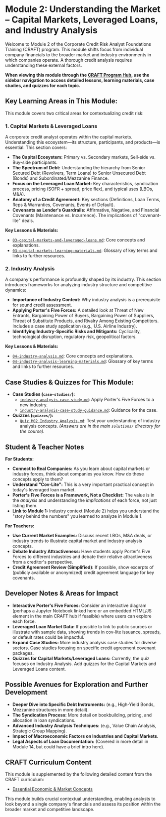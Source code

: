 # Module 2: Understanding the Market – Capital Markets, Leveraged Loans, and Industry Analysis

Welcome to Module 2 of the Corporate Credit Risk Analyst Foundations Training (CRAFT) program. This module shifts focus from individual company financials to the broader market and industry environments in which companies operate. A thorough credit analysis requires understanding these external factors.

**When viewing this module through the [CRAFT Program Hub](../../index.html), use the sidebar navigation to access detailed lessons, learning materials, case studies, and quizzes for each topic.**

## Key Learning Areas in This Module:

This module covers two critical areas for contextualizing credit risk:

### 1. Capital Markets & Leveraged Loans
A corporate credit analyst operates within the capital markets. Understanding this ecosystem—its structure, participants, and products—is essential. This section covers:
*   **The Capital Ecosystem:** Primary vs. Secondary markets, Sell-side vs. Buy-side participants.
*   **The Spectrum of Debt:** Understanding the hierarchy from Senior Secured Debt (Revolvers, Term Loans) to Senior Unsecured Debt (Bonds) and Subordinated/Mezzanine Finance.
*   **Focus on the Leveraged Loan Market:** Key characteristics, syndication process, pricing (SOFR + spread, price flex), and typical uses (LBOs, M&A).
*   **Anatomy of a Credit Agreement:** Key sections (Definitions, Loan Terms, Reps & Warranties, Covenants, Events of Default).
*   **Covenants as Lender's Guardrails:** Affirmative, Negative, and Financial Covenants (Maintenance vs. Incurrence). The implications of "covenant-lite" deals.

**Key Lessons & Materials:**
*   [`03-capital-markets-and-leveraged-loans.md`](./03-capital-markets-and-leveraged-loans.md): Core concepts and explanations.
*   [`03-capital-markets-learning-materials.md`](./03-capital-markets-learning-materials.md): Glossary of key terms and links to further resources.

### 2. Industry Analysis
A company's performance is profoundly shaped by its industry. This section introduces frameworks for analyzing industry structure and competitive dynamics:
*   **Importance of Industry Context:** Why industry analysis is a prerequisite for sound credit assessment.
*   **Applying Porter's Five Forces:** A detailed look at Threat of New Entrants, Bargaining Power of Buyers, Bargaining Power of Suppliers, Threat of Substitute Products, and Rivalry Among Existing Competitors. Includes a case study application (e.g., U.S. Airline Industry).
*   **Identifying Industry-Specific Risks and Mitigants:** Cyclicality, technological disruption, regulatory risk, geopolitical factors.

**Key Lessons & Materials:**
*   [`04-industry-analysis.md`](./04-industry-analysis.md): Core concepts and explanations.
*   [`04-industry-analysis-learning-materials.md`](./04-industry-analysis-learning-materials.md): Glossary of key terms and links to further resources.

## Case Studies & Quizzes for This Module:

*   **Case Studies (`case-studies/`):**
    *   [`industry-analysis-case-study.md`](./case-studies/industry-analysis-case-study.md): Apply Porter's Five Forces to a new industry.
    *   [`industry-analysis-case-study-guidance.md`](./case-studies/industry-analysis-case-study-guidance.md): Guidance for the case.
*   **Quizzes (`quizzes/`):**
    *   [`Quiz_M02_Industry_Analysis.md`](./quizzes/Quiz_M02_Industry_Analysis.md): Test your understanding of industry analysis concepts. *(Answers are in the main `solutions/` directory for the course).*

<!-- Machine-readable indexing comment -->
<!-- Index: CRAFT Module 02; Topics: Capital Markets, Leveraged Loans, Credit Agreements, Covenants, Industry Analysis, Porter's Five Forces -->

## Student & Teacher Notes

**For Students:**
*   **Connect to Real Companies:** As you learn about capital markets or industry forces, think about companies you know. How do these concepts apply to them?
*   **Understand "Cov-Lite":** This is a very important practical concept in today's leveraged loan market.
*   **Porter's Five Forces is a Framework, Not a Checklist:** The value is in the *analysis* and understanding the *implications* of each force, not just listing them.
*   **Link to Module 1:** Industry context (Module 2) helps you understand the "story behind the numbers" you learned to analyze in Module 1.

**For Teachers:**
*   **Use Current Market Examples:** Discuss recent LBOs, M&A deals, or industry trends to illustrate capital market and industry analysis concepts.
*   **Debate Industry Attractiveness:** Have students apply Porter's Five Forces to different industries and debate their relative attractiveness from a creditor's perspective.
*   **Credit Agreement Review (Simplified):** If possible, show excerpts of (publicly available or anonymized) credit agreement language for key covenants.

## Developer Notes & Areas for Impact

*   **Interactive Porter's Five Forces:** Consider an interactive diagram (perhaps a Jupyter Notebook linked here or an embedded HTML/JS element in the main CRAFT hub if feasible) where users can explore each force.
*   **Leveraged Loan Market Data:** If possible to link to public sources or illustrate with sample data, showing trends in cov-lite issuance, spreads, or default rates could be impactful.
*   **Expand Case Studies:** More industry analysis case studies for diverse sectors. Case studies focusing on specific credit agreement covenant packages.
*   **Quizzes for Capital Markets/Leveraged Loans:** Currently, the quiz focuses on Industry Analysis. Add quizzes for the Capital Markets and Leveraged Loans content.

## Possible Avenues for Exploration and Further Development

*   **Deeper Dive into Specific Debt Instruments:** (e.g., High-Yield Bonds, Mezzanine structures in more detail).
*   **The Syndication Process:** More detail on bookbuilding, pricing, and allocation in loan syndications.
*   **Advanced Industry Analysis Techniques:** (e.g., Value Chain Analysis, Strategic Group Mapping).
*   **Impact of Macroeconomic Factors on Industries and Capital Markets.**
*   **Legal Aspects of Loan Documentation:** (Covered in more detail in Module 14, but could have a brief intro here).

## CRAFT Curriculum Content

This module is supplemented by the following detailed content from the CRAFT curriculum:

*   [Essential Economic & Market Concepts](./01_Essential_Economic_Concepts.md)

This module builds crucial contextual understanding, enabling analysts to look beyond a single company's financials and assess its position within the broader market and competitive landscape.
